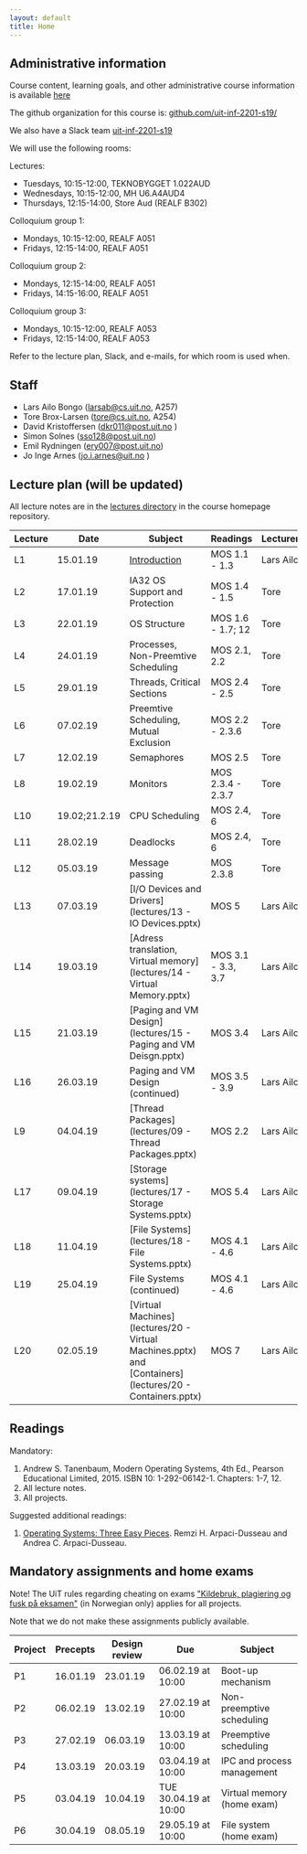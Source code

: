 ```yaml
---
layout: default
title: Home
---
```


## Administrative information

Course content, learning goals, and other administrative course information is available [here](https://uit.no/utdanning/emner/emne/590554/inf-2201?ar=2019&semester=V)

The github organization for this course is: [github.com/uit-inf-2201-s19/](https://github.com/uit-inf-2201-s19/)

We also have a Slack team [uit-inf-2201-s19](https://uit-inf-2201-s19.slack.com)

We will use the following rooms:

Lectures:
* Tuesdays, 10:15-12:00, TEKNOBYGGET 1.022AUD
* Wednesdays, 10:15-12:00, MH U6.A4AUD4
* Thursdays, 12:15-14:00, Store Aud (REALF B302)

Colloquium group 1:
* Mondays, 10:15-12:00, REALF A051
* Fridays, 12:15-14:00, REALF A051

Colloquium group 2:
* Mondays, 12:15-14:00, REALF A051
* Fridays, 14:15-16:00, REALF A051

Colloquium group 3:
* Mondays, 10:15-12:00, REALF A053
* Fridays, 12:15-14:00, REALF A053
 

Refer to the lecture plan, Slack, and e-mails, for which room is used when.

## Staff

* Lars Ailo Bongo (larsab@cs.uit.no, A257)
* Tore Brox-Larsen (tore@cs.uit.no, A254)
* David Kristoffersen (dkr011@post.uit.no )
* Simon Solnes (sso128@post.uit.no)
* Emil Rydningen (ery007@post.uit.no)
* Jo Inge Arnes (jo.i.arnes@uit.no )

## Lecture plan (will be updated)

All lecture notes are in the [lectures directory](https://github.com/uit-inf-2201-s19/uit-inf-2201-s19.github.io/tree/master/lectures) in the course homepage repository. 

| Lecture | Date | Subject	    | Readings  | Lecturer  |
|---------|------|--------------|-----------|-----------|
| L1  | 15.01.19 | [Introduction](lectures/01-introduction.pptx) | MOS 1.1 - 1.3  | Lars Ailo |
| L2  | 17.01.19 | IA32 OS Support and Protection | MOS 1.4 - 1.5 | Tore |
| L3  | 22.01.19 | OS Structure | MOS 1.6 - 1.7; 12 | Tore |
| L4  | 24.01.19 | Processes, Non-Preemtive Scheduling | MOS 2.1, 2.2 | Tore |
| L5  | 29.01.19 | Threads, Critical Sections | MOS 2.4 - 2.5 | Tore |
| L6  | 07.02.19 | Preemtive Scheduling, Mutual Exclusion  | MOS 2.2 - 2.3.6 | Tore |
| L7  | 12.02.19 | Semaphores | MOS 2.5 | Tore |
| L8  | 19.02.19 | Monitors  | MOS 2.3.4 - 2.3.7 | Tore |
| L10 | 19.02;21.2.19| CPU Scheduling | MOS 2.4, 6 | Tore |
| L11 | 28.02.19 | Deadlocks | MOS 2.4, 6 | Tore |
| L12 | 05.03.19 | Message passing | MOS 2.3.8 | Tore |
| L13 | 07.03.19 | [I/O Devices and Drivers](lectures/13 - IO Devices.pptx)  | MOS 5 | Lars Ailo |
| L14 | 19.03.19 | [Adress translation, Virtual memory](lectures/14 - Virtual Memory.pptx) | MOS 3.1 - 3.3, 3.7| Lars Ailo |
| L15 | 21.03.19 | [Paging and VM Design](lectures/15 - Paging and VM Deisgn.pptx) | MOS 3.4 | Lars Ailo |
| L16 | 26.03.19 | Paging and VM Design (continued) | MOS 3.5 - 3.9 | Lars Ailo |
| L9  | 04.04.19 | [Thread Packages](lectures/09 - Thread Packages.pptx) | MOS 2.2 | Lars Ailo |
| L17 | 09.04.19 | [Storage systems](lectures/17 - Storage Systems.pptx) | MOS 5.4 | Lars Ailo |
| L18 | 11.04.19 | [File Systems](lectures/18 - File Systems.pptx) | MOS 4.1 - 4.6 | Lars Ailo |
| L19 | 25.04.19 | File Systems (continued) | MOS 4.1 - 4.6 | Lars Ailo |
| L20 | 02.05.19 | [Virtual Machines](lectures/20 - Virtual Machines.pptx) and [Containers](lectures/20 - Containers.pptx) | MOS 7 | Lars Ailo |

## Readings

Mandatory:

1. Andrew S. Tanenbaum, Modern Operating Systems, 4th Ed., Pearson Educational Limited, 2015. ISBN 10: 1-292-06142-1. Chapters: 1-7, 12.
2. All lecture notes.
3. All projects.

Suggested additional readings:

1. [Operating Systems: Three Easy Pieces](http://pages.cs.wisc.edu/~remzi/OSTEP/). Remzi H. Arpaci-Dusseau and Andrea C. Arpaci-Dusseau.


## Mandatory assignments and home exams

Note! The UiT rules regarding cheating on exams ["Kildebruk, plagiering og fusk på eksamen"](https://uit.no/om/enhet/artikkel?p_document_id=473719&p_dimension_id=88138&men=28714) (in Norwegian only) applies for all projects.

Note that we do not make these assignments publicly available.

| Project |	Precepts | Design review | Due | Subject|
|---------|----------|----------|----------|---------|
| P1      | 16.01.19 | 23.01.19 | 06.02.19 at 10:00 | Boot-up mechanism |
| P2      | 06.02.19 | 13.02.19 | 27.02.19 at 10:00 | Non-preemptive scheduling |
| P3      | 27.02.19 | 06.03.19 | 13.03.19 at 10:00 | Preemptive scheduling |
| P4      | 13.03.19 | 20.03.19 | 03.04.19 at 10:00 | IPC and process management |
| P5      | 03.04.19 | 10.04.19 | TUE 30.04.19 at 10:00 | Virtual memory (home exam) |
| P6      | 30.04.19 | 08.05.19 | 29.05.19 at 10:00 | File system (home exam) |
